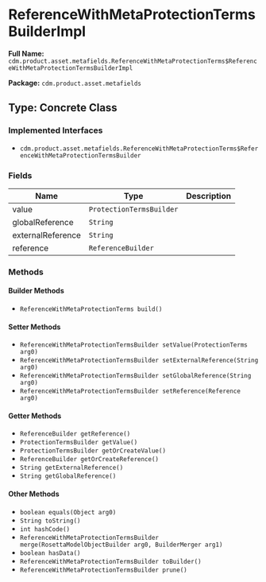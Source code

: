 # ReferenceWithMetaProtectionTermsBuilderImpl

**Full Name:** `cdm.product.asset.metafields.ReferenceWithMetaProtectionTerms$ReferenceWithMetaProtectionTermsBuilderImpl`

**Package:** `cdm.product.asset.metafields`

## Type: Concrete Class

### Implemented Interfaces

- `cdm.product.asset.metafields.ReferenceWithMetaProtectionTerms$ReferenceWithMetaProtectionTermsBuilder`

### Fields

| Name | Type | Description |
|------|------|-------------|
| value | `ProtectionTermsBuilder` |  |
| globalReference | `String` |  |
| externalReference | `String` |  |
| reference | `ReferenceBuilder` |  |

### Methods

#### Builder Methods

- `ReferenceWithMetaProtectionTerms build()`

#### Setter Methods

- `ReferenceWithMetaProtectionTermsBuilder setValue(ProtectionTerms arg0)`
- `ReferenceWithMetaProtectionTermsBuilder setExternalReference(String arg0)`
- `ReferenceWithMetaProtectionTermsBuilder setGlobalReference(String arg0)`
- `ReferenceWithMetaProtectionTermsBuilder setReference(Reference arg0)`

#### Getter Methods

- `ReferenceBuilder getReference()`
- `ProtectionTermsBuilder getValue()`
- `ProtectionTermsBuilder getOrCreateValue()`
- `ReferenceBuilder getOrCreateReference()`
- `String getExternalReference()`
- `String getGlobalReference()`

#### Other Methods

- `boolean equals(Object arg0)`
- `String toString()`
- `int hashCode()`
- `ReferenceWithMetaProtectionTermsBuilder merge(RosettaModelObjectBuilder arg0, BuilderMerger arg1)`
- `boolean hasData()`
- `ReferenceWithMetaProtectionTermsBuilder toBuilder()`
- `ReferenceWithMetaProtectionTermsBuilder prune()`

